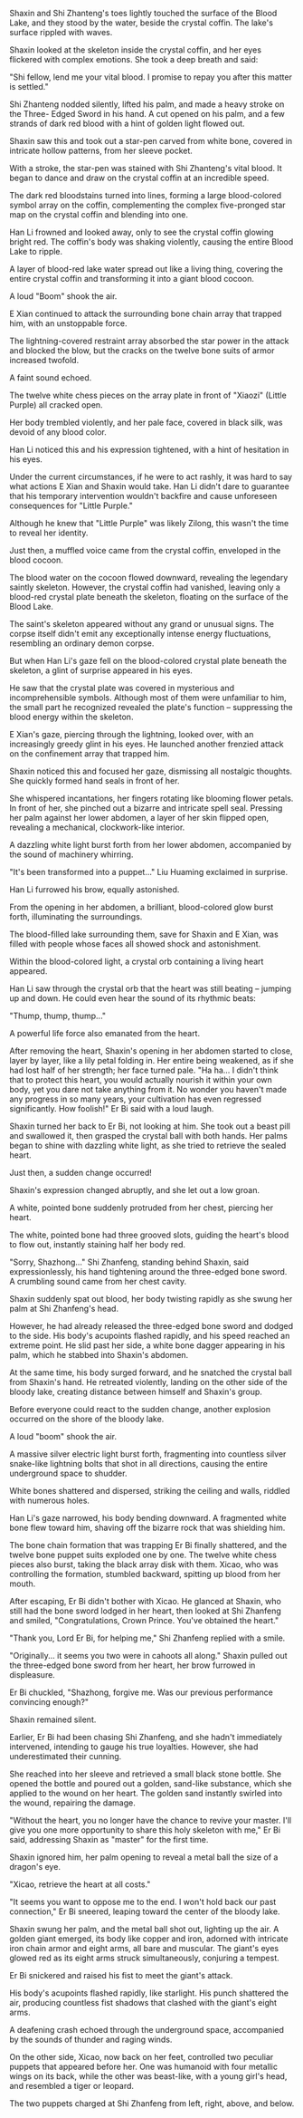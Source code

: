Shaxin and Shi Zhanteng's toes lightly touched the surface of the Blood Lake, and they stood by the water, beside the crystal coffin. The lake's surface rippled with waves.

Shaxin looked at the skeleton inside the crystal coffin, and her eyes flickered with complex emotions. She took a deep breath and said:

"Shi fellow, lend me your vital blood. I promise to repay you after this matter is settled."

Shi Zhanteng nodded silently, lifted his palm, and made a heavy stroke on the Three- Edged Sword in his hand. A cut opened on his palm, and a few strands of dark red blood with a hint of golden light flowed out.

Shaxin saw this and took out a star-pen carved from white bone, covered in intricate hollow patterns, from her sleeve pocket.

With a stroke, the star-pen was stained with Shi Zhanteng's vital blood. It began to dance and draw on the crystal coffin at an incredible speed.

The dark red bloodstains turned into lines, forming a large blood-colored symbol array on the coffin, complementing the complex five-pronged star map on the crystal coffin and blending into one.

Han Li frowned and looked away, only to see the crystal coffin glowing bright red. The coffin's body was shaking violently, causing the entire Blood Lake to ripple.

A layer of blood-red lake water spread out like a living thing, covering the entire crystal coffin and transforming it into a giant blood cocoon.

A loud "Boom" shook the air.

E Xian continued to attack the surrounding bone chain array that trapped him, with an unstoppable force.

The lightning-covered restraint array absorbed the star power in the attack and blocked the blow, but the cracks on the twelve bone suits of armor increased twofold.

A faint sound echoed.

The twelve white chess pieces on the array plate in front of "Xiaozi" (Little Purple) all cracked open.

Her body trembled violently, and her pale face, covered in black silk, was devoid of any blood color.

Han Li noticed this and his expression tightened, with a hint of hesitation in his eyes.

Under the current circumstances, if he were to act rashly, it was hard to say what actions E Xian and Shaxin would take. Han Li didn't dare to guarantee that his temporary intervention wouldn't backfire and cause unforeseen consequences for "Little Purple."

Although he knew that "Little Purple" was likely Zilong, this wasn't the time to reveal her identity.

Just then, a muffled voice came from the crystal coffin, enveloped in the blood cocoon.

The blood water on the cocoon flowed downward, revealing the legendary saintly skeleton. However, the crystal coffin had vanished, leaving only a blood-red crystal plate beneath the skeleton, floating on the surface of the Blood Lake.

The saint's skeleton appeared without any grand or unusual signs. The corpse itself didn't emit any exceptionally intense energy fluctuations, resembling an ordinary demon corpse.

But when Han Li's gaze fell on the blood-colored crystal plate beneath the skeleton, a glint of surprise appeared in his eyes.

He saw that the crystal plate was covered in mysterious and incomprehensible symbols. Although most of them were unfamiliar to him, the small part he recognized revealed the plate's function – suppressing the blood energy within the skeleton.

E Xian's gaze, piercing through the lightning, looked over, with an increasingly greedy glint in his eyes. He launched another frenzied attack on the confinement array that trapped him.

Shaxin noticed this and focused her gaze, dismissing all nostalgic thoughts. She quickly formed hand seals in front of her.

She whispered incantations, her fingers rotating like blooming flower petals. In front of her, she pinched out a bizarre and intricate spell seal. Pressing her palm against her lower abdomen, a layer of her skin flipped open, revealing a mechanical, clockwork-like interior.

A dazzling white light burst forth from her lower abdomen, accompanied by the sound of machinery whirring.

"It's been transformed into a puppet..." Liu Huaming exclaimed in surprise.

Han Li furrowed his brow, equally astonished.

From the opening in her abdomen, a brilliant, blood-colored glow burst forth, illuminating the surroundings.

The blood-filled lake surrounding them, save for Shaxin and E Xian, was filled with people whose faces all showed shock and astonishment.

Within the blood-colored light, a crystal orb containing a living heart appeared.

Han Li saw through the crystal orb that the heart was still beating – jumping up and down. He could even hear the sound of its rhythmic beats:

"Thump, thump, thump..."

A powerful life force also emanated from the heart.

After removing the heart, Shaxin's opening in her abdomen started to close, layer by layer, like a lily petal folding in. Her entire being weakened, as if she had lost half of her strength; her face turned pale.
"Ha ha... I didn't think that to protect this heart, you would actually nourish it within your own body, yet you dare not take anything from it. No wonder you haven't made any progress in so many years, your cultivation has even regressed significantly. How foolish!" Er Bi said with a loud laugh.

Shaxin turned her back to Er Bi, not looking at him. She took out a beast pill and swallowed it, then grasped the crystal ball with both hands. Her palms began to shine with dazzling white light, as she tried to retrieve the sealed heart.

Just then, a sudden change occurred!

Shaxin's expression changed abruptly, and she let out a low groan.

A white, pointed bone suddenly protruded from her chest, piercing her heart.

The white, pointed bone had three grooved slots, guiding the heart's blood to flow out, instantly staining half her body red.

"Sorry, Shazhong..." Shi Zhanfeng, standing behind Shaxin, said expressionlessly, his hand tightening around the three-edged bone sword. A crumbling sound came from her chest cavity.

Shaxin suddenly spat out blood, her body twisting rapidly as she swung her palm at Shi Zhanfeng's head.

However, he had already released the three-edged bone sword and dodged to the side. His body's acupoints flashed rapidly, and his speed reached an extreme point. He slid past her side, a white bone dagger appearing in his palm, which he stabbed into Shaxin's abdomen.

At the same time, his body surged forward, and he snatched the crystal ball from Shaxin's hand. He retreated violently, landing on the other side of the bloody lake, creating distance between himself and Shaxin's group.

Before everyone could react to the sudden change, another explosion occurred on the shore of the bloody lake.

A loud "boom" shook the air.

A massive silver electric light burst forth, fragmenting into countless silver snake-like lightning bolts that shot in all directions, causing the entire underground space to shudder.

White bones shattered and dispersed, striking the ceiling and walls, riddled with numerous holes.

Han Li's gaze narrowed, his body bending downward. A fragmented white bone flew toward him, shaving off the bizarre rock that was shielding him.

The bone chain formation that was trapping Er Bi finally shattered, and the twelve bone puppet suits exploded one by one. The twelve white chess pieces also burst, taking the black array disk with them. Xicao, who was controlling the formation, stumbled backward, spitting up blood from her mouth.

After escaping, Er Bi didn't bother with Xicao. He glanced at Shaxin, who still had the bone sword lodged in her heart, then looked at Shi Zhanfeng and smiled, "Congratulations, Crown Prince. You've obtained the heart."

"Thank you, Lord Er Bi, for helping me," Shi Zhanfeng replied with a smile.

"Originally... it seems you two were in cahoots all along." Shaxin pulled out the three-edged bone sword from her heart, her brow furrowed in displeasure.

Er Bi chuckled, "Shazhong, forgive me. Was our previous performance convincing enough?"

Shaxin remained silent.

Earlier, Er Bi had been chasing Shi Zhanfeng, and she hadn't immediately intervened, intending to gauge his true loyalties. However, she had underestimated their cunning.

She reached into her sleeve and retrieved a small black stone bottle. She opened the bottle and poured out a golden, sand-like substance, which she applied to the wound on her heart. The golden sand instantly swirled into the wound, repairing the damage.

"Without the heart, you no longer have the chance to revive your master. I'll give you one more opportunity to share this holy skeleton with me," Er Bi said, addressing Shaxin as "master" for the first time.

Shaxin ignored him, her palm opening to reveal a metal ball the size of a dragon's eye.

"Xicao, retrieve the heart at all costs."

"It seems you want to oppose me to the end. I won't hold back our past connection," Er Bi sneered, leaping toward the center of the bloody lake.

Shaxin swung her palm, and the metal ball shot out, lighting up the air. A golden giant emerged, its body like copper and iron, adorned with intricate iron chain armor and eight arms, all bare and muscular. The giant's eyes glowed red as its eight arms struck simultaneously, conjuring a tempest.

Er Bi snickered and raised his fist to meet the giant's attack.

His body's acupoints flashed rapidly, like starlight. His punch shattered the air, producing countless fist shadows that clashed with the giant's eight arms.

A deafening crash echoed through the underground space, accompanied by the sounds of thunder and raging winds.

On the other side, Xicao, now back on her feet, controlled two peculiar puppets that appeared before her. One was humanoid with four metallic wings on its back, while the other was beast-like, with a young girl's head, and resembled a tiger or leopard.

The two puppets charged at Shi Zhanfeng from left, right, above, and below.